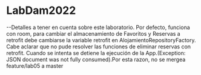 # LabDam2022
--Detalles a tener en cuenta sobre este laboratorio. 
Por defecto, funciona con room, para cambiar el almacenamiento de Favoritos y Reservas a retrofit debe cambiarse la variable retrofit en AlojamientoRepositoryFactory. 
Cabe aclarar que no pude resolver las funciones de eliminar reservas con retrofit. Cuando se intenta se detiene la ejecución de la App.(Exception: JSON document was not fully consumed).Por esta razon, no se mergea feature/lab05 a master
